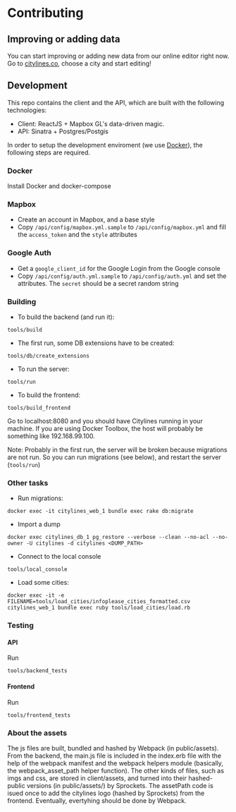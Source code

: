 # Contributing

## Improving or adding data

You can start improving or adding new data from our online editor right now.
Go to [citylines.co](https://www.citylines.co), choose a city and start editing!

## Development

This repo contains the client and the API, which are built with the following technologies:
- Client: ReactJS + Mapbox GL's data-driven magic.
- API: Sinatra + Postgres/Postgis

In order to setup the development enviroment (we use [Docker](https://www.docker.com/)), the following steps are required.

### Docker

Install Docker and docker-compose

### Mapbox

- Create an account in Mapbox, and a base style
- Copy `/api/config/mapbox.yml.sample` to `/api/config/mapbox.yml` and fill the `access_token` and the `style` attributes

### Google Auth

- Get a `google_client_id` for the Google Login from the Google console
- Copy `/api/config/auth.yml.sample` to `/api/config/auth.yml` and set the attributes. The `secret` should be a secret random string

### Building

- To build the backend (and run it):
```
tools/build
```

- The first run, some DB extensions have to be created:

```
tools/db/create_extensions
```

- To run the server:

```
tools/run
```

- To build the frontend:
```
tools/build_frontend
```

Go to localhost:8080 and you should have Citylines running in your machine.
If you are using Docker Toolbox, the host will probably be something like 192.168.99.100.

Note: Probably in the first run, the server will be broken because migrations are not run. So you can run migrations (see below), and restart the server (`tools/run`)

### Other tasks
- Run migrations:
```
docker exec -it citylines_web_1 bundle exec rake db:migrate
```
- Import a dump
```
docker exec citylines_db_1 pg_restore --verbose --clean --no-acl --no-owner -U citylines -d citylines <DUMP_PATH>
```

- Connect to the local console
```
tools/local_console
```

- Load some cities:

```
docker exec -it -e FILENAME=tools/load_cities/infoplease_cities_formatted.csv citylines_web_1 bundle exec ruby tools/load_cities/load.rb
```
### Testing

#### API

Run
```
tools/backend_tests
```

#### Frontend
Run
```
tools/frontend_tests
```

### About the assets
The js files are built, bundled and hashed by Webpack (in public/assets). From the backend, the main.js file is included in the index.erb file with the help of the webpack manifest and the webpack helpers module (basically, the webpack_asset_path helper function).
The other kinds of files, such as imgs and css, are stored in client/assets, and turned into their hashed-public versions (in public/assets/) by Sprockets. The assetPath code is isued once to add the citylines logo (hashed by Sprockets) from the frontend.
Eventually, evertyhing should be done by Webpack.
